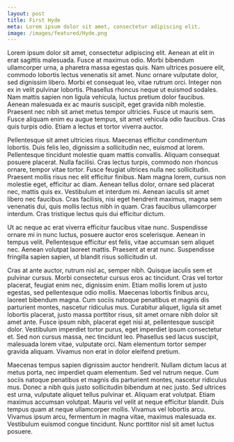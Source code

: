 ```yaml
---
layout: post
title: First Hyde
meta: Lorem ipsum dolor sit amet, consectetur adipiscing elit. 
image: /images/featured/Hyde.png
---
```


Lorem ipsum dolor sit amet, consectetur adipiscing elit. Aenean at elit in erat sagittis malesuada. Fusce at maximus odio. Morbi bibendum ullamcorper urna, a pharetra massa egestas quis. Nam ultrices posuere elit, commodo lobortis lectus venenatis sit amet. Nunc ornare vulputate dolor, sed dignissim libero. Morbi et consequat leo, vitae rutrum orci. Integer non ex in velit pulvinar lobortis. Phasellus rhoncus neque ut euismod sodales. Nam mattis sapien non ligula vehicula, luctus pretium dolor faucibus. Aenean malesuada ex ac mauris suscipit, eget gravida nibh molestie. Praesent nec nibh sit amet metus tempor ultricies. Fusce ut mauris sem. Fusce aliquam enim eu augue tempus, sit amet vehicula odio faucibus. Cras quis turpis odio. Etiam a lectus et tortor viverra auctor.

Pellentesque sit amet ultricies risus. Maecenas efficitur condimentum lobortis. Duis felis leo, dignissim a sollicitudin nec, euismod at lorem. Pellentesque tincidunt molestie quam mattis convallis. Aliquam consequat posuere placerat. Nulla facilisi. Cras lectus turpis, commodo non rhoncus ornare, tempor vitae tortor. Fusce feugiat ultrices nulla nec sollicitudin. Praesent mollis risus nec elit efficitur finibus. Nam magna lorem, cursus non molestie eget, efficitur ac diam. Aenean tellus dolor, ornare sed placerat nec, mattis quis ex. Vestibulum et interdum mi. Aenean iaculis sit amet libero nec faucibus. Cras facilisis, nisi eget hendrerit maximus, magna sem venenatis dui, quis mollis lectus nibh in quam. Cras faucibus ullamcorper interdum. Cras tristique lectus quis dui efficitur dictum.

Ut ac neque ac erat viverra efficitur faucibus vitae nunc. Suspendisse ornare mi in nunc luctus, posuere auctor eros scelerisque. Aenean in tempus velit. Pellentesque efficitur est felis, vitae accumsan sem aliquet nec. Aenean volutpat laoreet mattis. Praesent at erat nunc. Suspendisse fringilla sapien sapien, ut blandit risus sollicitudin ut.

Cras at ante auctor, rutrum nisl ac, semper nibh. Quisque iaculis sem et pulvinar cursus. Morbi consectetur cursus eros ac tincidunt. Cras vel tortor placerat, feugiat enim nec, dignissim enim. Etiam mollis lorem ut justo egestas, sed pellentesque odio mollis. Maecenas lobortis finibus arcu, laoreet bibendum magna. Cum sociis natoque penatibus et magnis dis parturient montes, nascetur ridiculus mus. Curabitur aliquet, ligula sit amet lobortis placerat, justo massa porttitor risus, sit amet ornare nibh dolor sit amet ante. Fusce ipsum nibh, placerat eget nisi at, pellentesque suscipit dolor. Vestibulum imperdiet tortor purus, eget imperdiet ipsum consectetur et. Sed non cursus massa, nec tincidunt leo. Phasellus sed lacus suscipit, malesuada lorem vitae, vulputate orci. Nam elementum tortor semper gravida aliquam. Vivamus non erat in dolor eleifend pretium.

Maecenas tempus sapien dignissim auctor hendrerit. Nullam dictum lacus at metus porta, nec imperdiet quam elementum. Sed vel rutrum neque. Cum sociis natoque penatibus et magnis dis parturient montes, nascetur ridiculus mus. Donec a nibh quis justo sollicitudin bibendum at nec justo. Sed ultrices est urna, vulputate aliquet tellus pulvinar et. Aliquam erat volutpat. Etiam maximus accumsan volutpat. Mauris vel velit at neque efficitur blandit. Duis tempus quam at neque ullamcorper mollis. Vivamus vel lobortis arcu. Vivamus ipsum arcu, fermentum in magna vitae, maximus malesuada ex. Vestibulum euismod congue tincidunt. Nunc porttitor nisl sit amet luctus posuere.

